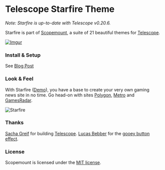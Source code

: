 # Telescope Starfire Theme

*Note: Starfire is up-to-date with Telescope v0.20.6.*

Starfire is part of [Scopemount](http://scopemount.startrack.io), a suite of 21 beautiful themes for [Telescope](http://www.telescopeapp.org/).

[![Imgur](http://i.imgur.com/8yYLXiY.jpg)](http://scopemount.startrack.io)

### Install & Setup

See [Blog Post](http://blog.startrack.io/scopemount-theme-starfire/)

### Look & Feel

With Starfire ([Demo](http://sm-starfire.meteor.com/)), you have a base to create your very own gaming news site in no time. Go head-on with sites [Polygon](http://www.polygon.com/), [Metro](http://metro.co.uk/entertainment/gaming/) and [GamesRadar](http://www.gamesradar.com/news/).

![Starfire](http://i.imgur.com/v8cgZJH.png)

### Thanks

[Sacha Greif](https://github.com/SachaG) for building [Telescope](https://github.com/TelescopeJS/Telescope).
[Lucas Bebber](https://twitter.com/lucasbebber) for the [gooey button effect](https://css-tricks.com/gooey-effect/).

### License

Scopemount is licensed under the [MIT license](http://opensource.org/licenses/MIT).
